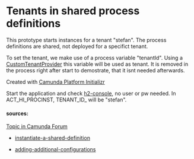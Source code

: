 # Tenants in shared process definitions

This prototype starts instances for a tenant "stefan".
The process definitions are shared, not deployed for a specifict tenant.

To set the tenant, we make use of a process variable "tenantId". 
Using a [CustomTenantProvider](./src/main/java/de/frena/CustomTenantProvider.java) this variable will be used as tenant. 
It is removed in the process right after start to demostrate, that it isnt needed afterwards.

Created with [Camunda Platform Initializr](https://start.camunda.com/)

Start the application and check [h2-console](http://localhost:8080/h2-console/), no user or pw needed.
In ACT_HI_PROCINST, TENANT_ID_ will be "stefan".

#### sources:

[Topic in Camunda Forum](https://forum.camunda.org/t/can-two-tenants-share-same-processdefinition-without-tenant-identifier-where-process-instance-is-tenant-specific-with-tenant-identifier/7764/2)
* [instantiate-a-shared-definition](https://docs.camunda.org/manual/7.15/user-guide/process-engine/multi-tenancy/#instantiate-a-shared-definition)

* [adding-additional-configurations](https://docs.camunda.org/manual/7.15/user-guide/spring-boot-integration/configuration/#adding-additional-configurations)


